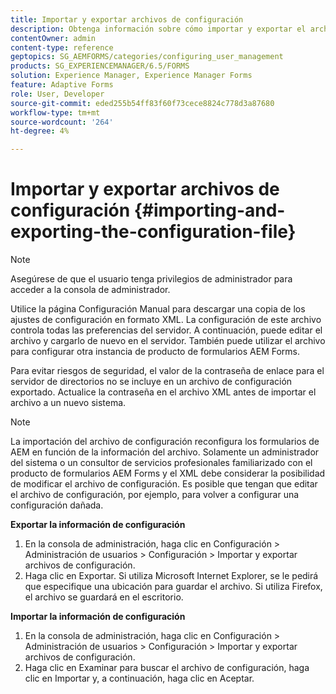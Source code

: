 ```yaml
---
title: Importar y exportar archivos de configuración
description: Obtenga información sobre cómo importar y exportar el archivo de configuración para editar las preferencias del servidor o configurar otra instancia de producto de formularios AEM Forms.
contentOwner: admin
content-type: reference
geptopics: SG_AEMFORMS/categories/configuring_user_management
products: SG_EXPERIENCEMANAGER/6.5/FORMS
solution: Experience Manager, Experience Manager Forms
feature: Adaptive Forms
role: User, Developer
source-git-commit: eded255b54ff83f60f73cece8824c778d3a87680
workflow-type: tm+mt
source-wordcount: '264'
ht-degree: 4%

---
```


# Importar y exportar archivos de configuración {#importing-and-exporting-the-configuration-file}

>[!NOTE]
> 
> Asegúrese de que el usuario tenga privilegios de administrador para acceder a la consola de administrador.

Utilice la página Configuración Manual para descargar una copia de los ajustes de configuración en formato XML. La configuración de este archivo controla todas las preferencias del servidor. A continuación, puede editar el archivo y cargarlo de nuevo en el servidor. También puede utilizar el archivo para configurar otra instancia de producto de formularios AEM Forms.

Para evitar riesgos de seguridad, el valor de la contraseña de enlace para el servidor de directorios no se incluye en un archivo de configuración exportado. Actualice la contraseña en el archivo XML antes de importar el archivo a un nuevo sistema.

>[!NOTE]
>
>La importación del archivo de configuración reconfigura los formularios de AEM en función de la información del archivo. Solamente un administrador del sistema o un consultor de servicios profesionales familiarizado con el producto de formularios AEM Forms y el XML debe considerar la posibilidad de modificar el archivo de configuración. Es posible que tengan que editar el archivo de configuración, por ejemplo, para volver a configurar una configuración dañada.

**Exportar la información de configuración**

1. En la consola de administración, haga clic en Configuración > Administración de usuarios > Configuración > Importar y exportar archivos de configuración.
1. Haga clic en Exportar. Si utiliza Microsoft Internet Explorer, se le pedirá que especifique una ubicación para guardar el archivo. Si utiliza Firefox, el archivo se guardará en el escritorio.

**Importar la información de configuración**

1. En la consola de administración, haga clic en Configuración > Administración de usuarios > Configuración > Importar y exportar archivos de configuración.
1. Haga clic en Examinar para buscar el archivo de configuración, haga clic en Importar y, a continuación, haga clic en Aceptar.

